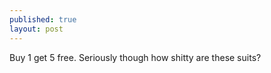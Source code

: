 ```yaml
---
published: true
layout: post
---
```



Buy 1 get 5 free. Seriously though how shitty are these suits?
